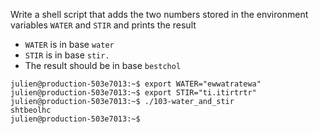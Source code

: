 Write a shell script that adds the two numbers stored in the environment variables ```WATER``` and ```STIR``` and prints the result
- ```WATER``` is in base ```water```
- ```STIR``` is in base ```stir.```
- The result should be in base ```bestchol```
```
julien@production-503e7013:~$ export WATER="ewwatratewa"
julien@production-503e7013:~$ export STIR="ti.itirtrtr"
julien@production-503e7013:~$ ./103-water_and_stir
shtbeolhc
julien@production-503e7013:~$
```
